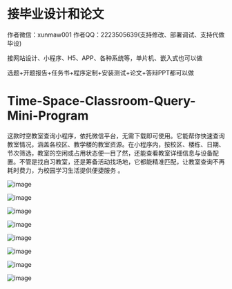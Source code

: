 # 接毕业设计和论文
作者微信：xunmaw001  作者QQ：2223505639(支持修改、部署调试、支持代做毕设)

接网站设计、小程序、H5、APP、各种系统等，单片机、嵌入式也可以做

选题+开题报告+任务书+程序定制+安装测试+论文+答辩PPT都可以做
# Time-Space-Classroom-Query-Mini-Program
这款时空教室查询小程序，依托微信平台，无需下载即可使用。它能帮你快速查询教室情况，涵盖各校区、教学楼的教室资源。在小程序内，按校区、楼栋、日期、节次筛选，教室的空闲或占用状态便一目了然，还能查看教室详细信息与设备配置。不管是找自习教室，还是筹备活动找场地，它都能精准匹配，让教室查询不再耗时费力，为校园学习生活提供便捷服务 。 

![image](https://github.com/user-attachments/assets/f090452f-0eb9-4628-8480-eb5b0191d3b0)

![image](https://github.com/user-attachments/assets/a184d36b-0ff5-4279-a740-84e41a2a3abe)

![image](https://github.com/user-attachments/assets/74877e75-aa3f-4634-abc4-8c403ecf1817)

![image](https://github.com/user-attachments/assets/95e749e1-a67e-4853-82cc-74b892d56daa)

![image](https://github.com/user-attachments/assets/0e9d0a3e-9cd3-484b-b1a9-cfd6baa6fa17)

![image](https://github.com/user-attachments/assets/7a151b84-e9c1-4629-9172-d3cbd68b64e7)

![image](https://github.com/user-attachments/assets/6676bc1a-4b6e-45bd-8ee8-d7eb7edfb768)

![image](https://github.com/user-attachments/assets/bbae15ec-caa2-4020-9670-904e5d66b948)
